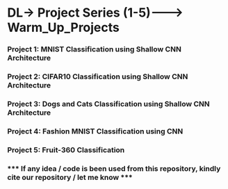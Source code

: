 # DL-> Project Series (1-5)---> Warm_Up_Projects

### Project 1: MNIST Classification using Shallow CNN Architecture

### Project 2: CIFAR10 Classification using Shallow CNN Architecture

### Project 3: Dogs and Cats Classification using Shallow CNN Architecture

### Project 4: Fashion MNIST Classification using CNN

### Project 5: Fruit-360 Classification




### *** If any idea / code is been used from this repository, kindly cite our repository / let me know ***
